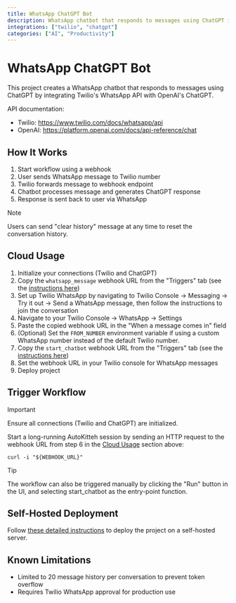 ```yaml
---
title: WhatsApp ChatGPT Bot
description: WhatsApp chatbot that responds to messages using ChatGPT intelligence
integrations: ["twilio", "chatgpt"]
categories: ["AI", "Productivity"]
---
```


# WhatsApp ChatGPT Bot

This project creates a WhatsApp chatbot that responds to messages using ChatGPT by integrating Twilio's WhatsApp API with OpenAI's ChatGPT.

API documentation:

- Twilio: https://www.twilio.com/docs/whatsapp/api
- OpenAI: https://platform.openai.com/docs/api-reference/chat

## How It Works

1. Start workflow using a webhook
2. User sends WhatsApp message to Twilio number
3. Twilio forwards message to webhook endpoint
4. Chatbot processes message and generates ChatGPT response
5. Response is sent back to user via WhatsApp

> [!NOTE]
> Users can send "clear history" message at any time to reset the conversation history.

## Cloud Usage

1. Initialize your connections (Twilio and ChatGPT)
2. Copy the `whatsapp_message` webhook URL from the "Triggers" tab (see the [instructions here](https://docs.autokitteh.com/get_started/deployment#webhook-urls))
3. Set up Twilio WhatsApp by navigating to Twilio Console → Messaging → Try it out → Send a WhatsApp message, then follow the instructions to join the conversation
4. Navigate to your Twilio Console → WhatsApp → Settings
5. Paste the copied webhook URL in the "When a message comes in" field
6. (Optional) Set the `FROM_NUMBER` environment variable if using a custom WhatsApp number instead of the default Twilio number.
7. Copy the `start_chatbot` webhook URL from the "Triggers" tab (see the [instructions here](https://docs.autokitteh.com/get_started/deployment#webhook-urls))
8. Set the webhook URL in your Twilio console for WhatsApp messages
9. Deploy project

## Trigger Workflow

> [!IMPORTANT]
> Ensure all connections (Twilio and ChatGPT) are initialized.

Start a long-running AutoKitteh session by sending an HTTP request to the webhook URL from step 6 in the [Cloud Usage](#cloud-usage) section above:

```shell
curl -i "${WEBHOOK_URL}"
```

> [!TIP]
> The workflow can also be triggered manually by clicking the "Run" button in the UI, and selecting start_chatbot as the entry-point function.

## Self-Hosted Deployment

Follow [these detailed instructions](https://docs.autokitteh.com/get_started/deployment) to deploy the project on a self-hosted server.

## Known Limitations

- Limited to 20 message history per conversation to prevent token overflow
- Requires Twilio WhatsApp approval for production use

